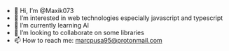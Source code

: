 - 👋 Hi, I’m @Maxik073
- 👀 I’m interested in web technologies especially javascript and typescript
- 🌱 I’m currently learning AI
- 💞️ I’m looking to collaborate on some libraries
- 📫 How to reach me: marcpusa95@protonmail.com

<!---
Maxik073/Maxik073 is a ✨ special ✨ repository because its `README.md` (this file) appears on your GitHub profile.
You can click the Preview link to take a look at your changes.
--->

